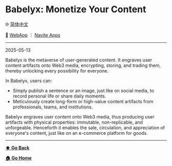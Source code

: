 # Babelyx: Monetize Your Content

🌐 [简体中文](./_zhcn.md)

<!-- 🌎 to be added -->

🚀 [WebApp](https://u.babelyx.com) ｜ [Navite Apps](https://links.babelyx.com)

---

2025-05-13

Babelyx is the metaverse of user-generated content. It engraves user content artifacts onto Web3 media, encrypting, storing, and trading them, thereby unlocking every possibility for everyone.

In Babelyx, users can:

- Simply publish a sentence or an image, just like on social media, to record personal life or share daily moments.
- Meticulously create long-form or high-value content artifacts from professionals, teams, and institutions.

Babelyx engraves user content onto Web3 media, thus producing user artifacts with physical properties: immutable, non-replicable, and unforgeable. Henceforth it enables the sale, circulation, and appreciation of everyone's content, just like on an e-commerce platform for goods.

---

[**⬆️ Go Back**](../_enus.md)

[**🏠 Go Home**](../../../_enus.md)
